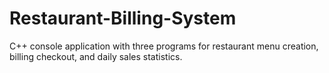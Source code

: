 # Restaurant-Billing-System
C++ console application with three programs for restaurant menu creation, billing checkout, and daily sales statistics.
